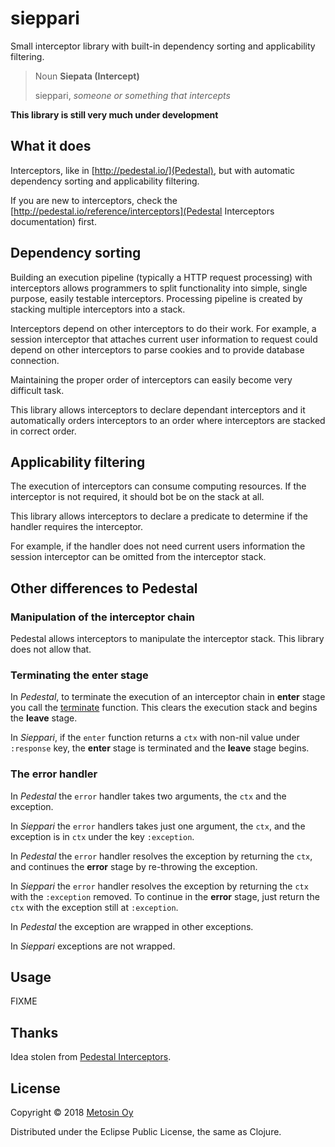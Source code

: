# sieppari

Small interceptor library with built-in dependency sorting
and applicability filtering.

> Noun
> **Siepata (Intercept)**
> 
>   sieppari, _someone or something that intercepts_

**This library is still very much under development**

## What it does

Interceptors, like in [http://pedestal.io/](Pedestal), but
with automatic dependency sorting and applicability filtering.

If you are new to interceptors, check the
[http://pedestal.io/reference/interceptors](Pedestal Interceptors documentation)
first.

## Dependency sorting

Building an execution pipeline (typically a HTTP request processing)
with interceptors allows programmers to split functionality into
simple, single purpose, easily testable interceptors. Processing 
pipeline is created by stacking multiple interceptors into a stack.

Interceptors depend on other interceptors to do their work. For
example, a session interceptor that attaches current user information
to request could depend on other interceptors to parse cookies and
to provide database connection.

Maintaining the proper order of interceptors can easily become very
difficult task.

This library allows interceptors to declare dependant interceptors
and it automatically orders interceptors to an order where
interceptors are stacked in correct order.

## Applicability filtering

The execution of interceptors can consume computing resources. If
the interceptor is not required, it should bot be on the stack
at all. 

This library allows interceptors to declare a predicate to
determine if the handler requires the interceptor.

For example, if the handler does not need current users information
the session interceptor can be omitted from the interceptor stack.
 
## Other differences to Pedestal

### Manipulation of the interceptor chain

Pedestal allows interceptors to manipulate the interceptor stack.
This library does not allow that.

### Terminating the **enter** stage

In _Pedestal_, to terminate the execution of an interceptor chain in 
**enter** stage you call the [terminate](http://pedestal.io/api/pedestal.interceptor/io.pedestal.interceptor.chain.html#var-terminate)
function. This clears the execution stack and begins the **leave**
stage.

In _Sieppari_, if the `enter` function returns a `ctx` with 
non-nil value under `:response` key, the **enter** stage is 
terminated and the **leave** stage begins.

### The **error** handler

In _Pedestal_ the `error` handler takes two arguments, the `ctx` and
the exception.

In _Sieppari_ the `error` handlers takes just one argument, the `ctx`,
and the exception is in `ctx` under the key `:exception`.

In _Pedestal_ the `error` handler resolves the exception by returning
the `ctx`, and continues the **error** stage by re-throwing the exception.

In _Sieppari_ the `error` handler resolves the exception by returning
the `ctx` with the `:exception` removed. To continue in the **error** 
stage, just return the `ctx` with the exception still at `:exception`. 

In _Pedestal_ the exception are wrapped in other exceptions. 

In _Sieppari_ exceptions are not wrapped.

## Usage

FIXME

## Thanks

Idea stolen from [Pedestal Interceptors](https://github.com/pedestal/pedestal/tree/master/interceptor).

## License

Copyright &copy; 2018 [Metosin Oy](https://www.metosin.fi/)

Distributed under the Eclipse Public License, the same as Clojure.
